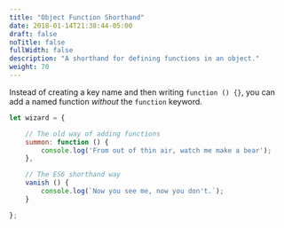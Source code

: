 ```yaml
---
title: "Object Function Shorthand"
date: 2018-01-14T21:38:44-05:00
draft: false
noTitle: false
fullWidth: false
description: "A shorthand for defining functions in an object."
weight: 70
---
```


Instead of creating a key name and then writing `function () {}`, you can add a named function _without_ the `function` keyword.

```javascript
let wizard = {

	// The old way of adding functions
	summon: function () {
		console.log('From out of thin air, watch me make a bear');
	},

	// The ES6 shorthand way
	vanish () {
		console.log(`Now you see me, now you don't.`);
	}

};
```